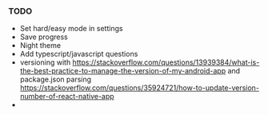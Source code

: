 ### TODO

- Set hard/easy mode in settings
- Save progress
- Night theme
- Add typescript/javascript questions
- versioning with https://stackoverflow.com/questions/13939384/what-is-the-best-practice-to-manage-the-version-of-my-android-app and package.json parsing https://stackoverflow.com/questions/35924721/how-to-update-version-number-of-react-native-app
- 
